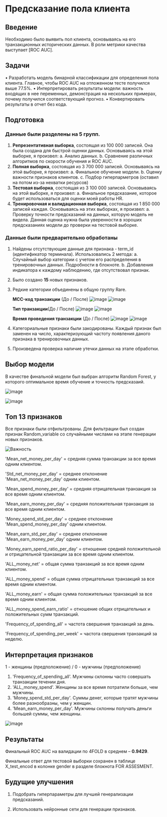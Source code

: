 
# **Предсказание пола клиента**

## **Введение**

Необходимо было выявить пол клиента, основываясь на его транзакционных исторических данных. В роли метрики качества выступает [ROC AUC].

## **Задачи**

•	Разработать модель бинарной классификации для определения пола клиента. Главное, чтобы ROC AUC на отложенном тесте получился выше 77.5%.
•	Интерпретировать результаты модели: важность входящих в нее переменных, демонстрация на нескольких примерах, почему получился соответствующий прогноз.
•	Конвертировать результаты в отчет без кода.

## **Подготовка**

### **Данные были разделены на 5 групп.**

1.	**Репрезентативная выборка**, состоящая из 100 000 записей. Она была создана для быстрой оценки данных. Основываясь на этой выборке, я произвел:
  a.	Анализ данных.
  b.	Сравнение различных алгоритмов по скорости обучения и ROC AUC.
2.	**Полная выборка**, состоящая из 3 700 000 записей. Основываясь на этой выборке, я произвел:
  a.	Финальное обучение модели.
  b.	Оценку важности признаков клиентов.
  c.	Подбор гиперпарметров (оставил на потом из-за нехватки ресурсов)
3.	**Тестовая выборка**, состоящая из 3 100 000 записей. Основываясь на этой выборке, я произвел:
  a.	Финальное предсказание, которое будет использоваться для оценки моей работы HR.
4.	**Тренировочная и валидационная выборка**, состоящая из 1 850 000 записей каждая. Основываясь на этих выборках, я произвел:
  a.	Проверку точности предсказаний на данных, которую модель не видела. Данная оценка нужна была уверенности в хороших предсказаниях модели до проверки на тестовой выборке.

### **Данные были предварительно обработаны**

1.	Найдены отсутствующие данные для признака - term_id (идентификатор терминала). Использовались 2 метода:
  a.	Случайный выбор категории с учетом его распределения в тренировочных данных. Подробности в блокноте.
  b.	Добавления индикатора к каждому наблюдению, где отсутствовал признак.
2.	Было создано **15** новых признаков.
3.	Редкие категории объединены в общую группу Rare.
   
    **MCC-код транзакции** (До / После)
    ![image](https://user-images.githubusercontent.com/73111855/153935756-329842e4-a4a7-41e0-8ed8-904067efb71a.png)
    ![image](https://user-images.githubusercontent.com/73111855/153936424-e7054be9-61da-4193-9afd-3afae3718220.png)

    
    **Тип транзакции**(До / После)
    ![image](https://user-images.githubusercontent.com/73111855/153935903-a983e7ad-ccf1-47d0-98cb-0cfd0ad55db8.png)
    ![image](https://user-images.githubusercontent.com/73111855/153936486-51e82135-5a9b-4349-a10e-0e295fffc08c.png)

    
    **Время проведения транзакции** (До / После)
    ![image](https://user-images.githubusercontent.com/73111855/153935989-691c32e3-2ad1-42ff-b44f-940dc59b8fee.png)
    ![image](https://user-images.githubusercontent.com/73111855/153936642-c53c2555-a1e4-4d67-9c06-84bf1ffa7a59.png)


4.	Категориальные признаки были закодированы. Каждый признак был заменен на число, характеризующий частоту появления даного признака в тренировочных данных.
5.	Произведена проверка наличие утечки данных на этапе обработки.

## **Выбор модели**

В качестве финальной модели был выбран алгоритм Random Forest, у которого оптимальное время обучение и точность предсказаий. 

![image](https://user-images.githubusercontent.com/73111855/153937221-f1c4d809-bdd5-4ca2-a787-a81e0951d4eb.png)

![image](https://user-images.githubusercontent.com/73111855/153937337-865ae87b-bdde-435c-8739-b2214930d820.png)

## **Топ 13 признаков** 

Все признаки были отфильтрованы. Для фильтрации был создан признак Random_variable со случайными числами на этапе генерации новых признаков.

![Важность](https://user-images.githubusercontent.com/73111855/153937056-2b462adf-b495-4682-8c7c-3a57d347cad1.png)

 'Mean_net_money_per_day'  = средняя сумма транзакции за все время одним клиентом.
 
 'Std_net_money_per_day' = среднее отклонение 'Mean_net_money_per_day' одним клиентом.
 
 'Mean_spend_money_per_day' = средняя отрицательная транзакция за все время одним клиентом.
 
 'Mean_earn_money_per_day' = средняя положительная транзакция за все время одним клиентом.
 
 'Money_spend_std_per_day' = среднее отклонение 'Mean_spend_money_per_day' одним клиентом.
 
 'Mean_earn_std_per_day' = среднее отклонение 'Mean_earn_money_per_day' одним клиентом.
 
 'Money_earn_spend_ratio_per_day' = отношение средней положительной и отрицательной транзакции за все время одним клиентом.
 
 'ALL_money_net' = общая сумма транзакций за все время одним клиентом.
 
 'ALL_money_spend' = общая сумма отрицательных транзакций за все время одним клиентом.
 
 'ALL_money_earn' = общая сумма положительных транзакций за все время одним клиентом.
 
 'ALL_money_spend_earn_ratio' = отношение общих отрицательных и положительных сумм транзакций.
 
 'Frequency_of_spending_all' = частота свершения транзакций за день.
 
 'Frequency_of_spending_per_week' = частота свершения транзакций за неделю.
 
 
## **Интерпретация признаков**

1 - женщины (предположение) / 
0 - мужчины (предположение)

1. 'Frequency_of_spending_all'. Мужчины склонны часто совершать транзакции течении дня.
2. 'ALL_money_spend'. Женщины за все время потратили больше, чем мужчины.
3. 'Money_spend_std_per_day'. Суммы денег, которые тратят мужчины более разнообразны, чем у женщин.
4. 'Mean_earn_money_per_day'. Мужчины склонны получать деньги большей суммы, чем женщины. 

![image](https://user-images.githubusercontent.com/73111855/154002331-d3796d30-f4e1-4d15-9973-a6c31d8eba9c.png)


## **Результаты**

Финальный ROC AUC на валидации по 4FOLD в среднем – **0.9429**.

Финальные ответ для тестовой выборки сохранен в таблице X_test_encod в колонке gender в разделе блокнота FOR ASSESMENT.

## **Будущие улучшения**

1.	Подобрать гиперпараметры для лучшей генерализации предсказаний.

2.	Использовать нейронные сети для генерации признаков.
